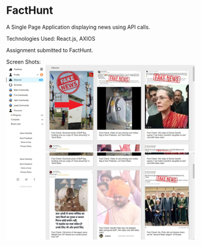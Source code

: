 # FactHunt

A Single Page Application displaying news using API calls.

Technologies Used: React.js, AXIOS

Assignment submitted to FactHunt.

Screen Shots:
![screenschot1](https://raw.githubusercontent.com/Naman13Kumawat/FactHunt/main/smartup/images/1.jpg)
![screenshot2](https://raw.githubusercontent.com/Naman13Kumawat/FactHunt/main/smartup/images/2.jpg)




